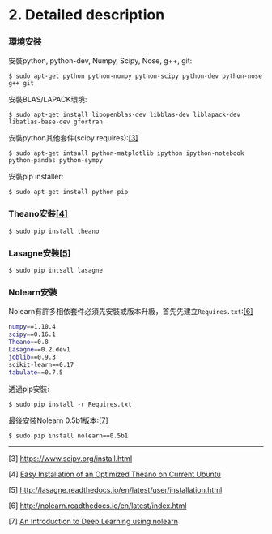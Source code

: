 # 2. Detailed description

### 環境安裝
安裝python, python-dev, Numpy, Scipy, Nose, g++, git:
```
$ sudo apt-get python python-numpy python-scipy python-dev python-nose g++ git
```
安裝BLAS/LAPACK環境:
```
$ sudo apt-get install libopenblas-dev libblas-dev liblapack-dev libatlas-base-dev gfortran
```
安裝python其他套件(scipy requires):[[3]](3)
```
$ sudo apt-get intsall python-matplotlib ipython ipython-notebook python-pandas python-sympy
```
安裝pip installer:
```
$ sudo apt-get install python-pip
```

### Theano安裝[[4]](ref4)
```
$ sudo pip install theano
```

### Lasagne安裝[[5]](ref5)
```
$ sudo pip intsall lasagne
```

### Nolearn安裝
Nolearn有許多相依套件必須先安裝或版本升級，首先先建立`Requires.txt`:[[6]](ref6)
```bash
numpy==1.10.4
scipy==0.16.1
Theano==0.8
Lasagne==0.2.dev1
joblib==0.9.3
scikit-learn==0.17
tabulate==0.7.5
```
透過pip安裝:
```
$ sudo pip install -r Requires.txt
```
最後安裝Nolearn 0.5b1版本:[[7]](ref7)
```
$ sudo pip install nolearn==0.5b1
```
---
[scipy]: https://www.scipy.org/install.html
[theano-install]: http://deeplearning.net/software/theano/install_ubuntu.html#install-ubuntu
[lasagne-install]: http://lasagne.readthedocs.io/en/latest/user/installation.html
[nolearn-doc]: http://nolearn.readthedocs.io/en/latest/index.html
[nolearn-0.5b1]: https://jessesw.com/Deep-Learning/

<a id ='3'>[3]</a> https://www.scipy.org/install.html

<a id='ref4'>[4]</a> [Easy Installation of an Optimized Theano on Current Ubuntu](http://deeplearning.net/software/theano/install_ubuntu.html#install-ubuntu)

<a id='ref5'>[5]</a> http://lasagne.readthedocs.io/en/latest/user/installation.html

<a id='ref6'>[6]</a> http://nolearn.readthedocs.io/en/latest/index.html

<a id='ref7'>[7]</a> [An Introduction to Deep Learning using nolearn](https://jessesw.com/Deep-Learning/)